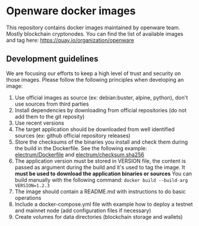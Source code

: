 # Openware docker images

This repository contains docker images maintained by openware team. Mostly blockchain cryptonodes.
You can find the list of available images and tag here: https://quay.io/organization/openware

## Development guidelines

We are focusing our efforts to keep a high level of trust and security on those images.
Please follow the following principles when developing an image:

1. Use official images as source (ex: debian:buster, alpine, python), don't use sources from third parties
2. Install dependencies by downloading from official repositories (do not add them to the git reposity)
3. Use recent versions
4. The target application should be downloaded from well identified sources (ex: github official repository releases)
5. Store the checksums of the binaries you install and check them during the build in the Dockerfile.
   See the following example: [electrum/Dockerfile](./electrum/Dockerfile) and [electrum/checksum.sha256](./electrum/checksum.sha256)
6. The application version must be stored in VERSION file, the content is passed as argument during the build and it's used to tag the image.
   It **must be used to download the application binaries or sources**
   You can build manually with the following command: ```docker build --build-arg VERSION=1.2.3```
7. The image should contain a README.md with instructions to do basic operations
8. Include a docker-compose.yml file with example how to deploy a testnet and mainnet node (add configuration files if necessary)
9. Create volumes for data directories (blockchain storage and wallets)
